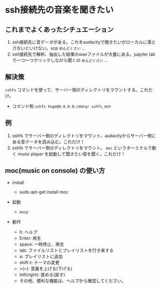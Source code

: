 # ssh接続先の音楽を聞きたい

## これまでよくあったシチュエーション
1. ssh接続先に音データがある。これをaudacityで開きたいがローカルに落とさないといけない。scp `めんどくさい` ...
1. ssh接続先で解析、抽出した結果のwavファイルが大量にある。jupyter lab で一つ一つクリックしながら聞くの `めんどくさい` ...


## 解決策
`sshfs` コマンドを使って、サーバー側のディレクトリをマウントする。これだけ。

- コマンド例
```sshfs hoge@0.0.0.0:/data/ sshfs_mnt```

## 例
1. sshfs でサーバー側のディレクトリをマウント。audacityからサーバー側にある音データを読み込む。これだけ！
1. sshfs でサーバー側のディレクトリをマウント。 `moc` というターミナルで動く music player を起動して聞きたい音を聞く。これだけ！

## moc(music on console) の使い方
- install
	- sudo apt-get install moc

- 起動
	- `mocp`

- 動作
	- h: ヘルプ
	- Enter: 再生
	- space: 一時停止、再生
	- tab: ファイルリストとプレイリストを行き来する
	- a: プレイリストに追加
	- shift-t: テーマの変更
	- \>(<): 音量を上げる(下げる)
	- left(right): 進める(戻す)
	- その他、便利な機能は、ヘルプから確認してください。
